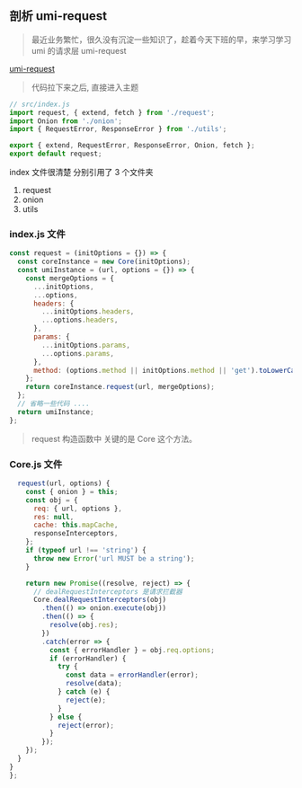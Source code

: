 ## 剖析 umi-request

> 最近业务繁忙，很久没有沉淀一些知识了，趁着今天下班的早，来学习学习 umi 的请求层 umi-request

[umi-request](https://github.com/umijs/umi-request)

> 代码拉下来之后, 直接进入主题

```javaScript
// src/index.js
import request, { extend, fetch } from './request';
import Onion from './onion';
import { RequestError, ResponseError } from './utils';

export { extend, RequestError, ResponseError, Onion, fetch };
export default request;

```
index 文件很清楚 分别引用了 3 个文件夹
1. request
2. onion
3. utils

### index.js 文件

```javaScript
const request = (initOptions = {}) => {
  const coreInstance = new Core(initOptions);
  const umiInstance = (url, options = {}) => {
    const mergeOptions = {
      ...initOptions,
      ...options,
      headers: {
        ...initOptions.headers,
        ...options.headers,
      },
      params: {
        ...initOptions.params,
        ...options.params,
      },
      method: (options.method || initOptions.method || 'get').toLowerCase(),
    };
    return coreInstance.request(url, mergeOptions);
  };
  // 省略一些代码 ....
  return umiInstance;
};
```

> request 构造函数中 关键的是 Core 这个方法。


### Core.js 文件

```javaScript
  request(url, options) {
    const { onion } = this;
    const obj = {
      req: { url, options },
      res: null,
      cache: this.mapCache,
      responseInterceptors,
    };
    if (typeof url !== 'string') {
      throw new Error('url MUST be a string');
    }

    return new Promise((resolve, reject) => {
      // dealRequestInterceptors 是请求拦截器
      Core.dealRequestInterceptors(obj)
        .then(() => onion.execute(obj))
        .then(() => {
          resolve(obj.res);
        })
        .catch(error => {
          const { errorHandler } = obj.req.options;
          if (errorHandler) {
            try {
              const data = errorHandler(error);
              resolve(data);
            } catch (e) {
              reject(e);
            }
          } else {
            reject(error);
          }
        });
    });
  }
}
};
```

